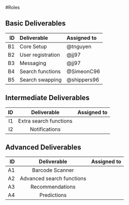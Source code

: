 #Roles

## Basic Deliverables
| ID | Deliverable         | Assigned to   |
| -: | :------------------ | :------------ |
| B1 | Core Setup          | @tnguyen      |
| B2 | User registration   | @jj97         |
| B3 | Messaging           | @jj97         |
| B4 | Search functions    | @SimeonC96    |
| B5 | Search swapping     | @shippers96   |

## Intermediate Deliverables

| ID | Deliverable            | Assigned to  |
| -: | :--------------------: | :----------- |
| I1 | Extra search functions |              |
| I2 | Notifications          |              |

## Advanced Deliverables

| ID | Deliverable               | Assigned to |
| -: | :-----------------------: | :---------- |
| A1 | Barcode Scanner           |             |
| A2 | Advanced search functions |             |
| A3 | Recommendations           |             |
| A4 | Predictions               |             |
